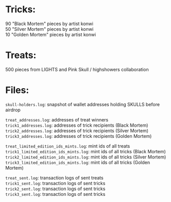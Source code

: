 # Tricks:

90 "Black Mortem" pieces by artist konwi  
50 "Silver Mortem" pieces by artist konwi  
10 "Golden Mortem" pieces by artist konwi  

# Treats:

500 pieces from LIGHTS and Pink Skull / highshowers collaboration  

# Files:

`skull-holders.log`: snapshot of wallet addresses holding SKULLS before airdrop  

`treat_addresses.log`: addresses of treat winners  
`trick1_addresses.log`: addresses of trick recipients (Black Mortem)  
`trick2_addresses.log`: addresses of trick recipients (Silver Mortem)  
`trick3_addresses.log`: addresses of trick recipients (Golden Mortem)  

`treat_limited_edition_ids_mints.log`: mint ids of all treats  
`trick1_limited_edition_ids_mints.log`: mint ids of all tricks (Black Mortem)  
`trick2_limited_edition_ids_mints.log`: mint ids of all tricks (Silver Mortem)  
`trick3_limited_edition_ids_mints.log`: mint ids of all tricks (Golden Mortem)  

`treat_sent.log`: transaction logs of sent treats  
`trick1_sent.log`: transaction logs of sent tricks  
`trick2_sent.log`: transaction logs of sent tricks  
`trick3_sent.log`: transaction logs of sent tricks  
